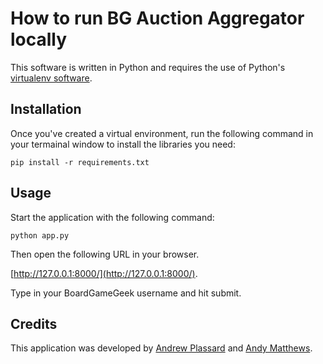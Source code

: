 # How to run BG Auction Aggregator locally

This software is written in Python and requires the use of Python's [virtualenv software](https://www.dabapps.com/blog/introduction-to-pip-and-virtualenv-python/).

## Installation

Once you've created a virtual environment, run the following command in your termainal window to install the libraries you need:

`pip install -r requirements.txt`

## Usage

Start the application with the following command:

`python app.py`

Then open the following URL in your browser.

[http://127.0.0.1:8000/](http://127.0.0.1:8000/).

Type in your BoardGameGeek username and hit submit.

## Credits

This application was developed by [Andrew Plassard](https://github.com/aplassard) and [Andy Matthews](https://github.com/commadelimited).

